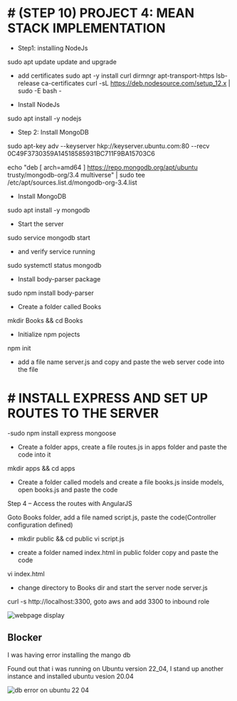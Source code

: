 # #  (STEP 10) PROJECT 4: MEAN STACK IMPLEMENTATION

- Step1: installing NodeJs

sudo apt update
update and upgrade


- add certificates
sudo apt -y install curl dirmngr apt-transport-https lsb-release ca-certificates
curl -sL https://deb.nodesource.com/setup_12.x | sudo -E bash -

- Install NodeJs

sudo apt install -y nodejs

- Step 2: Install MongoDB

sudo apt-key adv --keyserver hkp://keyserver.ubuntu.com:80 --recv 0C49F3730359A14518585931BC711F9BA15703C6

echo "deb [ arch=amd64 ] https://repo.mongodb.org/apt/ubuntu trusty/mongodb-org/3.4 multiverse" | sudo tee /etc/apt/sources.list.d/mongodb-org-3.4.list

- Install MongoDB

sudo apt install -y mongodb

- Start the server

sudo service mongodb start

- and verify service running

sudo systemctl status mongodb

- Install body-parser package

sudo npm install body-parser

- Create a folder called Books

mkdir Books && cd Books

- Initialize npm pojects


npm init

- add a file name server.js and copy and paste the web server code into the file

# # INSTALL EXPRESS AND SET UP ROUTES TO THE SERVER
-sudo npm install express mongoose

- Create a folder apps, create a file routes.js in apps folder and paste the code into it

mkdir apps && cd apps

- Create a folder called models and create a file books.js inside models, open books.js and paste the code

Step 4 – Access the routes with AngularJS

Goto Books folder, add a file named script.js, paste the code(Controller configuration defined)

-  mkdir public && cd public
vi script.js

-  create a folder named index.html in public folder copy and paste the code

vi index.html

- change directory to Books dir and start the server
node server.js

curl -s http://localhost:3300, goto aws and add 3300 to inbound role

![webpage display](https://user-images.githubusercontent.com/92901887/176089067-323ad53f-b9fe-44b1-815d-302a7aff9995.PNG)


## Blocker

I was having error installing the mango db

Found out that i was running on Ubuntu version 22_04, I stand up another instance and installed ubuntu vesion 20.04

![db error on ubuntu 22 04](https://user-images.githubusercontent.com/92901887/176089743-66866199-7b01-4972-9a1b-55dbc5049b94.PNG)









